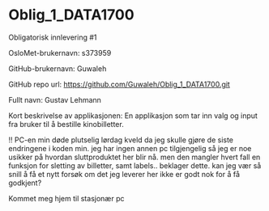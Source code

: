 # Oblig_1_DATA1700
Obligatorisk innlevering #1

OsloMet-brukernavn: s373959

GitHub-brukernavn: Guwaleh

GitHub repo url: https://github.com/Guwaleh/Oblig_1_DATA1700.git

Fullt navn: Gustav Lehmann

Kort beskrivelse av applikasjonen:
En applikasjon som tar inn valg og input fra bruker til å bestille kinobilletter.

!! PC-en min døde plutselig lørdag kveld da jeg skulle gjøre de siste endringene i koden min. jeg har ingen annen pc tilgjengelig så jeg er noe usikker på hvordan sluttproduktet her blir nå. men den mangler hvert fall en funksjon for sletting av billetter, samt labels..
beklager dette. kan jeg vær så snill å få et nytt forsøk om det jeg leverer her ikke er godt nok for å få godkjent? 

Kommet meg hjem til stasjonær pc
